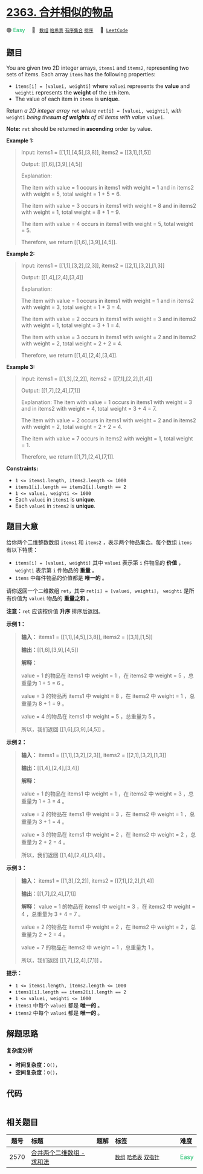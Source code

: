 # [2363. 合并相似的物品](https://leetcode.com/problems/merge-similar-items)

🟢 <font color=#15bd66>Easy</font>&emsp; 🔖&ensp; [`数组`](/leetcode-js/outline/tag/array.md) [`哈希表`](/leetcode-js/outline/tag/hash-table.md) [`有序集合`](/leetcode-js/outline/tag/ordered-set.md) [`排序`](/leetcode-js/outline/tag/sorting.md)&emsp; 🔗&ensp;[`LeetCode`](https://leetcode.com/problems/merge-similar-items)

## 题目

You are given two 2D integer arrays, `items1` and `items2`, representing two
sets of items. Each array `items` has the following properties:

  * `items[i] = [valuei, weighti]` where `valuei` represents the **value** and `weighti` represents the **weight** of the `ith` item.
  * The value of each item in `items` is **unique**.

Return _a 2D integer array_ `ret` _where_ `ret[i] = [valuei, weighti]`_,_
_with_ `weighti` _being the**sum of weights** of all items with value_
`valuei`.

**Note:** `ret` should be returned in **ascending** order by value.



**Example 1:**

> Input: items1 = [[1,1],[4,5],[3,8]], items2 = [[3,1],[1,5]]
> 
> Output: [[1,6],[3,9],[4,5]]
> 
> Explanation: 
> 
> The item with value = 1 occurs in items1 with weight = 1 and in items2 with weight = 5, total weight = 1 + 5 = 6.
> 
> The item with value = 3 occurs in items1 with weight = 8 and in items2 with weight = 1, total weight = 8 + 1 = 9.
> 
> The item with value = 4 occurs in items1 with weight = 5, total weight = 5.  
> 
> Therefore, we return [[1,6],[3,9],[4,5]].

**Example 2:**

> Input: items1 = [[1,1],[3,2],[2,3]], items2 = [[2,1],[3,2],[1,3]]
> 
> Output: [[1,4],[2,4],[3,4]]
> 
> Explanation: 
> 
> The item with value = 1 occurs in items1 with weight = 1 and in items2 with weight = 3, total weight = 1 + 3 = 4.
> 
> The item with value = 2 occurs in items1 with weight = 3 and in items2 with weight = 1, total weight = 3 + 1 = 4.
> 
> The item with value = 3 occurs in items1 with weight = 2 and in items2 with weight = 2, total weight = 2 + 2 = 4.
> 
> Therefore, we return [[1,4],[2,4],[3,4]].

**Example 3:**

> Input: items1 = [[1,3],[2,2]], items2 = [[7,1],[2,2],[1,4]]
> 
> Output: [[1,7],[2,4],[7,1]]
> 
> Explanation: The item with value = 1 occurs in items1 with weight = 3 and in items2 with weight = 4, total weight = 3 + 4 = 7. 
> 
> The item with value = 2 occurs in items1 with weight = 2 and in items2 with weight = 2, total weight = 2 + 2 = 4. 
> 
> The item with value = 7 occurs in items2 with weight = 1, total weight = 1.
> 
> Therefore, we return [[1,7],[2,4],[7,1]].

**Constraints:**

  * `1 <= items1.length, items2.length <= 1000`
  * `items1[i].length == items2[i].length == 2`
  * `1 <= valuei, weighti <= 1000`
  * Each `valuei` in `items1` is **unique**.
  * Each `valuei` in `items2` is **unique**.


## 题目大意

给你两个二维整数数组 `items1` 和 `items2` ，表示两个物品集合。每个数组 `items` 有以下特质：

  * `items[i] = [valuei, weighti]` 其中 `valuei` 表示第 `i` 件物品的 **价值**  ，`weighti` 表示第 `i` 件物品的 **重量**  。
  * `items` 中每件物品的价值都是 **唯一的**  。

请你返回一个二维数组 `ret`，其中 `ret[i] = [valuei, weighti]`， `weighti` 是所有价值为 `valuei`
物品的 **重量之和**  。

**注意：**`ret` 应该按价值 **升序**  排序后返回。



**示例 1：**

> 
> 
> 
> 
> 
> **输入：** items1 = [[1,1],[4,5],[3,8]], items2 = [[3,1],[1,5]]
> 
> **输出：**[[1,6],[3,9],[4,5]]
> 
> **解释：**
> 
> value = 1 的物品在 items1 中 weight = 1 ，在 items2 中 weight = 5 ，总重量为 1 + 5 = 6 。
> 
> value = 3 的物品再 items1 中 weight = 8 ，在 items2 中 weight = 1 ，总重量为 8 + 1 = 9 。
> 
> value = 4 的物品在 items1 中 weight = 5 ，总重量为 5 。
> 
> 所以，我们返回 [[1,6],[3,9],[4,5]] 。
> 
> 

**示例 2：**

> 
> 
> 
> 
> 
> **输入：** items1 = [[1,1],[3,2],[2,3]], items2 = [[2,1],[3,2],[1,3]]
> 
> **输出：**[[1,4],[2,4],[3,4]]
> 
> **解释：**
> 
> value = 1 的物品在 items1 中 weight = 1 ，在 items2 中 weight = 3 ，总重量为 1 + 3 = 4 。
> 
> value = 2 的物品在 items1 中 weight = 3 ，在 items2 中 weight = 1 ，总重量为 3 + 1 = 4 。
> 
> value = 3 的物品在 items1 中 weight = 2 ，在 items2 中 weight = 2 ，总重量为 2 + 2 = 4 。
> 
> 所以，我们返回 [[1,4],[2,4],[3,4]] 。

**示例 3：**

> 
> 
> 
> 
> 
> **输入：** items1 = [[1,3],[2,2]], items2 = [[7,1],[2,2],[1,4]]
> 
> **输出：**[[1,7],[2,4],[7,1]]
> 
> **解释：** value = 1 的物品在 items1 中 weight = 3 ，在 items2 中 weight = 4 ，总重量为 3 + 4 = 7 。
> 
> value = 2 的物品在 items1 中 weight = 2 ，在 items2 中 weight = 2 ，总重量为 2 + 2 = 4 。
> 
> value = 7 的物品在 items2 中 weight = 1 ，总重量为 1 。
> 
> 所以，我们返回 [[1,7],[2,4],[7,1]] 。
> 
> 



**提示：**

  * `1 <= items1.length, items2.length <= 1000`
  * `items1[i].length == items2[i].length == 2`
  * `1 <= valuei, weighti <= 1000`
  * `items1` 中每个 `valuei` 都是 **唯一的**  。
  * `items2` 中每个 `valuei` 都是 **唯一的**  。


## 解题思路

#### 复杂度分析

- **时间复杂度**：`O()`，
- **空间复杂度**：`O()`，

## 代码

```javascript

```

## 相关题目

<!-- prettier-ignore -->
| 题号 | 标题 | 题解 | 标签 | 难度 |
| :------: | :------ | :------: | :------ | :------ |
| 2570 | [合并两个二维数组 - 求和法](https://leetcode.com/problems/merge-two-2d-arrays-by-summing-values) |  |  [`数组`](/leetcode-js/outline/tag/array.md) [`哈希表`](/leetcode-js/outline/tag/hash-table.md) [`双指针`](/leetcode-js/outline/tag/two-pointers.md) | <font color=#15bd66>Easy</font> |

<style>
.blue {
    background-color: #096dd9;
    padding: 0.25rem 0.5rem;
    margin: 0;
    font-size: 0.85em;
    border-radius: 3px;
    color: white;
    font-weight: 500;
}
table th:first-of-type { width: 10%; }
table th:nth-of-type(2) { width: 35%; }
table th:nth-of-type(3) { width: 10%; }
table th:nth-of-type(4) { width: 35%; }
table th:nth-of-type(5) { width: 10%; }
</style>
